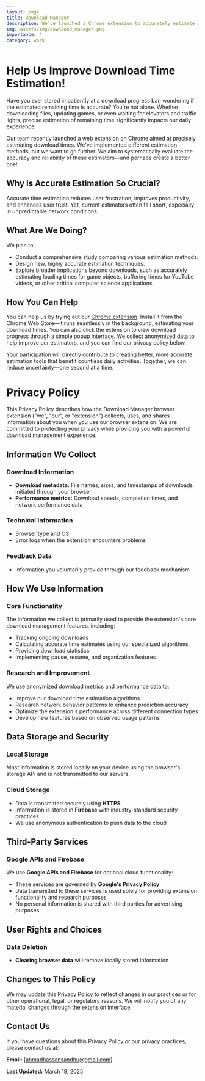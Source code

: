 ```yaml
---
layout: page
title: Download Manager
description: We've launched a Chrome extension to accurately estimate download times using various methods. Help us improve by installing our extension—we collect anonymized data to refine these estimations.
img: assets/img/download_manager.png
importance: 4
category: work
---
```


# Help Us Improve Download Time Estimation!

Have you ever stared impatiently at a download progress bar, wondering if the estimated remaining time is accurate? You're not alone. Whether downloading files, updating games, or even waiting for elevators and traffic lights, precise estimation of remaining time significantly impacts our daily experience.

Our team recently launched a web extension on Chrome aimed at precisely estimating download times. We've implemented different estimation methods, but we want to go further. We aim to systematically evaluate the accuracy and reliability of these estimators—and perhaps create a better one!

## Why Is Accurate Estimation So Crucial?

Accurate time estimation reduces user frustration, improves productivity, and enhances user trust. Yet, current estimators often fall short, especially in unpredictable network conditions.

## What Are We Doing?

We plan to:
- Conduct a comprehensive study comparing various estimation methods.
- Design new, highly accurate estimation techniques.
- Explore broader implications beyond downloads, such as accurately estimating loading times for game objects, buffering times for YouTube videos, or other critical computer science applications.

## How You Can Help

You can help us by trying out our [Chrome extension](https://chromewebstore.google.com/detail/download-manager/eodiafoghdamjkbgjfpnieaniniooiec). Install it from the Chrome Web Store—it runs seamlessly in the background, estimating your download times. You can also click the extension to view download progress through a simple popup interface. We collect anonymized data to help improve our estimators, and you can find our privacy policy below.

Your participation will directly contribute to creating better, more accurate estimation tools that benefit countless daily activities. Together, we can reduce uncertainty—one second at a time.

# Privacy Policy

This Privacy Policy describes how the Download Manager browser extension ("we", "our", or "extension") collects, uses, and shares information about you when you use our browser extension. We are committed to protecting your privacy while providing you with a powerful download management experience.

## Information We Collect  

### **Download Information**  
- **Download metadata:** File names, sizes, and timestamps of downloads initiated through your browser  
- **Performance metrics:** Download speeds, completion times, and network performance data

### **Technical Information**  
- Browser type and OS
- Error logs when the extension encounters problems  

### **Feedback Data**  
- Information you voluntarily provide through our feedback mechanism  

## How We Use Information  

### **Core Functionality**  
The information we collect is primarily used to provide the extension's core download management features, including:  
- Tracking ongoing downloads  
- Calculating accurate time estimates using our specialized algorithms  
- Providing download statistics  
- Implementing pause, resume, and organization features  

### **Research and Improvement**  
We use anonymized download metrics and performance data to:  
- Improve our download time estimation algorithms  
- Research network behavior patterns to enhance prediction accuracy  
- Optimize the extension's performance across different connection types  
- Develop new features based on observed usage patterns  

## Data Storage and Security  

### **Local Storage**  
Most information is stored locally on your device using the browser's storage API and is not transmitted to our servers.

### **Cloud Storage**  
- Data is transmitted securely using **HTTPS**  
- Information is stored in **Firebase** with industry-standard security practices  
- We use anonymous authentication to push data to the cloud

## Third-Party Services  

### **Google APIs and Firebase**  
We use **Google APIs and Firebase** for optional cloud functionality:  
- These services are governed by **Google's Privacy Policy**  
- Data transmitted to these services is used solely for providing extension functionality and research purposes 
- No personal information is shared with third parties for advertising purposes  

## User Rights and Choices  

### **Data Deletion**  
- **Clearing browser data** will remove locally stored information  

## Changes to This Policy  
We may update this Privacy Policy to reflect changes in our practices or for other operational, legal, or regulatory reasons. We will notify you of any material changes through the extension interface.  

## Contact Us  
If you have questions about this Privacy Policy or our privacy practices, please contact us at:  

**Email:** [ahmadhassansandhu@gmail.com]  

**Last Updated:** March 18, 2025
